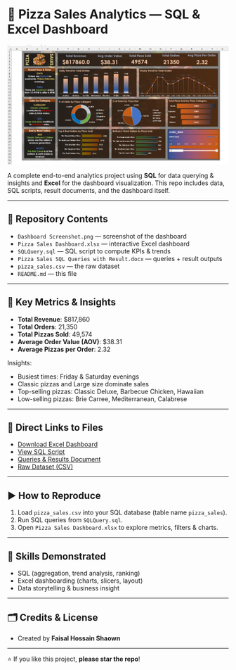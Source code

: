 # 🍕 Pizza Sales Analytics — SQL & Excel Dashboard

![Pizza Sales Dashboard](Dashboard%20Screenshot.png)

A complete end-to-end analytics project using **SQL** for data querying & insights and **Excel** for the dashboard visualization. This repo includes data, SQL scripts, result documents, and the dashboard itself.

---

## 📂 Repository Contents

- `Dashboard Screenshot.png` — screenshot of the dashboard  
- `Pizza Sales Dashboard.xlsx` — interactive Excel dashboard  
- `SQLQuery.sql` — SQL script to compute KPIs & trends  
- `Pizza Sales SQL Queries with Result.docx` — queries + result outputs  
- `pizza_sales.csv` — the raw dataset  
- `README.md` — this file  

---

## 🔑 Key Metrics & Insights

- **Total Revenue**: $817,860  
- **Total Orders**: 21,350  
- **Total Pizzas Sold**: 49,574  
- **Average Order Value (AOV)**: $38.31  
- **Average Pizzas per Order**: 2.32  

Insights:
- Busiest times: Friday & Saturday evenings  
- Classic pizzas and Large size dominate sales  
- Top-selling pizzas: Classic Deluxe, Barbecue Chicken, Hawaiian  
- Low-selling pizzas: Brie Carree, Mediterranean, Calabrese  

---

## 🔗 Direct Links to Files

- [Download Excel Dashboard](Pizza%20Sales%20Dashboard.xlsx)  
- [View SQL Script](SQLQuery.sql)  
- [Queries & Results Document](Pizza%20Sales%20SQL%20Queries%20with%20Result.docx)  
- [Raw Dataset (CSV)](pizza_sales.csv)  

---

## ▶️ How to Reproduce

1. Load `pizza_sales.csv` into your SQL database (table name `pizza_sales`).  
2. Run SQL queries from `SQLQuery.sql`.  
3. Open `Pizza Sales Dashboard.xlsx` to explore metrics, filters & charts.  

---

## 🧠 Skills Demonstrated

- SQL (aggregation, trend analysis, ranking)  
- Excel dashboarding (charts, slicers, layout)  
- Data storytelling & business insight  

---

## 🗂️ Credits & License

- Created by **Faisal Hossain Shaown**  

---

⭐ If you like this project, **please star the repo**!
